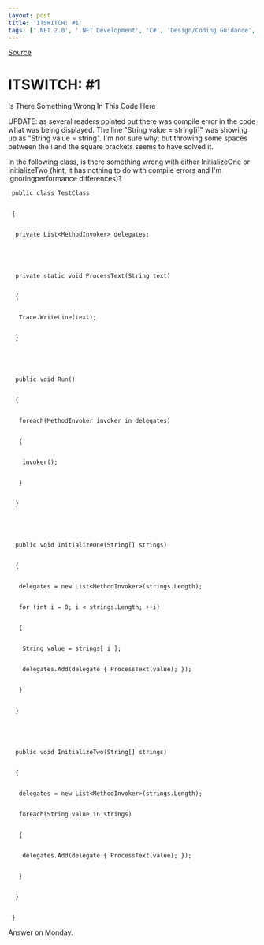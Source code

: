 ```yaml
---
layout: post
title: 'ITSWITCH: #1'
tags: ['.NET 2.0', '.NET Development', 'C#', 'Design/Coding Guidance', 'ITSWITCH', 'Pop Quiz', 'Software Development', 'msmvps', 'July 2008']
---
```

[Source](http://blogs.msmvps.com/peterritchie/2008/07/25/itswitch-1/ "Permalink to ITSWITCH: #1")

# ITSWITCH: #1

Is There Something Wrong In This Code Here

UPDATE: as several readers pointed out there was compile error in the code what was being displayed. The line "String value = string[i]" was showing up as "String value = string". I'm not sure why; but throwing some spaces between the i and the square brackets seems to have solved it.

In the following class, is there something wrong with either InitializeOne or InitializeTwo (hint, it has nothing to do with compile errors and I'm ignoringperformance differences)?
    
    
     public class TestClass
    
    
     {
    
    
      private List<MethodInvoker> delegates;
    
    
    
    
    
      private static void ProcessText(String text)
    
    
      {
    
    
       Trace.WriteLine(text);
    
    
      }
    
    
    
    
    
      public void Run()
    
    
      {
    
    
       foreach(MethodInvoker invoker in delegates)
    
    
       {
    
    
        invoker();
    
    
       }
    
    
      }
    
    
    
    
    
      public void InitializeOne(String[] strings)
    
    
      {
    
    
       delegates = new List<MethodInvoker>(strings.Length);
    
    
       for (int i = 0; i < strings.Length; ++i)
    
    
       {
    
    
        String value = strings[ i ];
    
    
        delegates.Add(delegate { ProcessText(value); });
    
    
       }
    
    
      }
    
    
    
    
    
      public void InitializeTwo(String[] strings)
    
    
      {
    
    
       delegates = new List<MethodInvoker>(strings.Length);
    
    
       foreach(String value in strings)
    
    
       {
    
    
        delegates.Add(delegate { ProcessText(value); });
    
    
       }
    
    
      }
    
    
     }

Answer on Monday.


